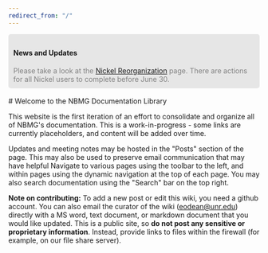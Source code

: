 ```yaml
---
redirect_from: "/"
---
```



<div style="background-color: #e6e6e6 ; padding: 10px; border: 0px; border-radius:5px;">
<h4 style="align: center">News and Updates</h4>
<span style="color: gray"> Please take a look at the <a href="{{ '/file_system.html' | relative_url }}">Nickel Reorganization</a> page. There are actions for all Nickel users to complete before June 30.</span>
</div>

<br/>
# Welcome to the NBMG Documentation Library

This website is the first iteration of an effort to consolidate and organize all of NBMG's documentation. This is a work-in-progress - some links are currently placeholders, and content will be added over time.

Updates and meeting notes may be hosted in the "Posts" section of the page. This may also be used to preserve email communication that may have helpful Navigate to various pages using the toolbar to the left, and within pages using the dynamic navigation at the top of each page. You may also search documentation using the "Search" bar on the top right.

**Note on contributing:**
To add a new post or edit this wiki, you need a github account. You can also email the curator of the wiki (eodean@unr.edu) directly with a MS word, text document, or markdown document that you would like updated. This is a public site, so **do not post any sensitive or proprietary information**. Instead, provide links to files within the firewall (for example, on our file share server).
